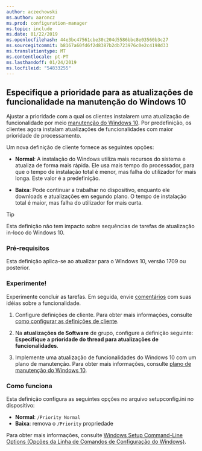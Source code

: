 ```yaml
---
author: aczechowski
ms.author: aaroncz
ms.prod: configuration-manager
ms.topic: include
ms.date: 01/22/2019
ms.openlocfilehash: 44e3bc47561cbe30c204d5586bbc8e03560b3c27
ms.sourcegitcommit: b8167a60fd6f2d8387b2db723976c0e2c4198d33
ms.translationtype: MT
ms.contentlocale: pt-PT
ms.lasthandoff: 01/24/2019
ms.locfileid: "54833255"
---
```

## <a name="bkmk_neo"></a> Especifique a prioridade para as atualizações de funcionalidade na manutenção do Windows 10
<!--3734525-->

Ajustar a prioridade com a qual os clientes instalarem uma atualização de funcionalidade por meio [manutenção do Windows 10](/sccm/osd/deploy-use/manage-windows-as-a-service). Por predefinição, os clientes agora instalam atualizações de funcionalidades com maior prioridade de processamento. 

Um nova definição de cliente fornece as seguintes opções: 

- **Normal**: A instalação do Windows utiliza mais recursos do sistema e atualiza de forma mais rápida. Ele usa mais tempo do processador, para que o tempo de instalação total é menor, mas falha do utilizador for mais longa. Este valor é a predefinição.  

- **Baixa**: Pode continuar a trabalhar no dispositivo, enquanto ele downloads e atualizações em segundo plano. O tempo de instalação total é maior, mas falha do utilizador for mais curta.  

<!-- - **Not configured**: Configuration Manager doesn't make changes to the thread priority property in the setupconfig.ini configuration file.   -->


> [!Tip]  
> Esta definição não tem impacto sobre sequências de tarefas de atualização in-loco do Windows 10.  


### <a name="prerequisites"></a>Pré-requisitos

Esta definição aplica-se ao atualizar para o Windows 10, versão 1709 ou posterior.  


### <a name="try-it-out"></a>Experimente!

Experimente concluir as tarefas. Em seguida, envie [comentários](/sccm/core/understand/find-help#product-feedback) com suas idéias sobre a funcionalidade.

1. Configure definições de cliente. Para obter mais informações, consulte [como configurar as definições de cliente](/sccm/core/clients/deploy/configure-client-settings).  

2. Na **atualizações de Software** de grupo, configure a definição seguinte: **Especifique a prioridade do thread para atualizações de funcionalidades**.  

3. Implemente uma atualização de funcionalidades do Windows 10 com um plano de manutenção. Para obter mais informações, consulte [plano de manutenção do Windows 10](/sccm/osd/deploy-use/manage-windows-as-a-service#BKMK_ServicingPlan).  


### <a name="how-it-works"></a>Como funciona

Esta definição configura as seguintes opções no arquivo setupconfig.ini no dispositivo:

- **Normal**: `/Priority Normal`
- **Baixa**: remova o `/Priority` propriedade

Para obter mais informações, consulte [Windows Setup Command-Line Options (Opções da Linha de Comandos de Configuração do Windows)](https://docs.microsoft.com/windows-hardware/manufacture/desktop/windows-setup-command-line-options).

